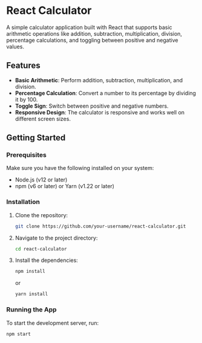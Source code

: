 # React Calculator

A simple calculator application built with React that supports basic arithmetic operations like addition, subtraction, multiplication, division, percentage calculations, and toggling between positive and negative values.

## Features

- **Basic Arithmetic**: Perform addition, subtraction, multiplication, and division.
- **Percentage Calculation**: Convert a number to its percentage by dividing it by 100.
- **Toggle Sign**: Switch between positive and negative numbers.
- **Responsive Design**: The calculator is responsive and works well on different screen sizes.

## Getting Started

### Prerequisites

Make sure you have the following installed on your system:

- Node.js (v12 or later)
- npm (v6 or later) or Yarn (v1.22 or later)

### Installation

1. Clone the repository:

    ```bash
    git clone https://github.com/your-username/react-calculator.git
    ```

2. Navigate to the project directory:

    ```bash
    cd react-calculator
    ```

3. Install the dependencies:

    ```bash
    npm install
    ```

    or

    ```bash
    yarn install
    ```

### Running the App

To start the development server, run:

```bash
npm start
